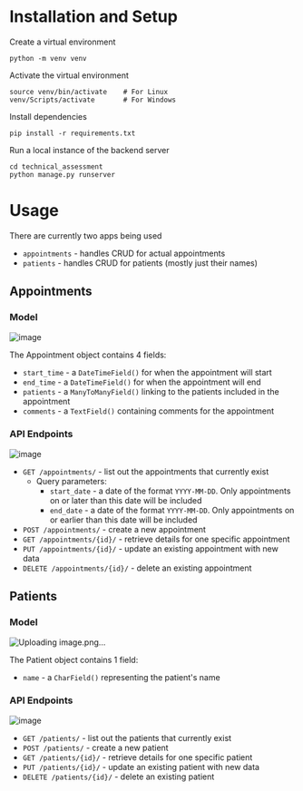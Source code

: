 # Installation and Setup

Create a virtual environment

```
python -m venv venv
```

Activate the virtual environment

```
source venv/bin/activate    # For Linux
venv/Scripts/activate       # For Windows
```

Install dependencies

```
pip install -r requirements.txt
```

Run a local instance of the backend server

```
cd technical_assessment
python manage.py runserver
```

# Usage

There are currently two apps being used

- `appointments` - handles CRUD for actual appointments
- `patients` - handles CRUD for patients (mostly just their names)

## Appointments

### Model
![image](https://github.com/AmGthrow/appointments-api/assets/54239564/53adbcf9-5e4b-443c-b27a-bbec0410126d)

The Appointment object contains 4 fields:

- `start_time` - a `DateTimeField()` for when the appointment will start
- `end_time` - a `DateTimeField()` for when the appointment will end
- `patients` - a `ManyToManyField()` linking to the patients included in the appointment
- `comments` - a `TextField()` containing comments for the appointment

### API Endpoints
![image](https://github.com/AmGthrow/appointments-api/assets/54239564/a3bb4f81-e01d-45b6-8e23-5f2329d80af8)

- `GET /appointments/` - list out the appointments that currently exist
  - Query parameters:
    - `start_date` - a date of the format `YYYY-MM-DD`. Only appointments on or later than this date will be included
    - `end_date` - a date of the format `YYYY-MM-DD`. Only appointments on or earlier than this date will be included
- `POST /appointments/` - create a new appointment
- `GET /appointments/{id}/` - retrieve details for one specific appointment
- `PUT /appointments/{id}/` - update an existing appointment with new data
- `DELETE /appointments/{id}/` - delete an existing appointment

## Patients

### Model
![Uploading image.png…]()

The Patient object contains 1 field:

- `name` - a `CharField()` representing the patient's name

### API Endpoints
![image](https://github.com/AmGthrow/appointments-api/assets/54239564/40344368-15ad-44a3-9496-e50f0869691b)

- `GET /patients/` - list out the patients that currently exist
- `POST /patients/` - create a new patient
- `GET /patients/{id}/` - retrieve details for one specific patient
- `PUT /patients/{id}/` - update an existing patient with new data
- `DELETE /patients/{id}/` - delete an existing patient
